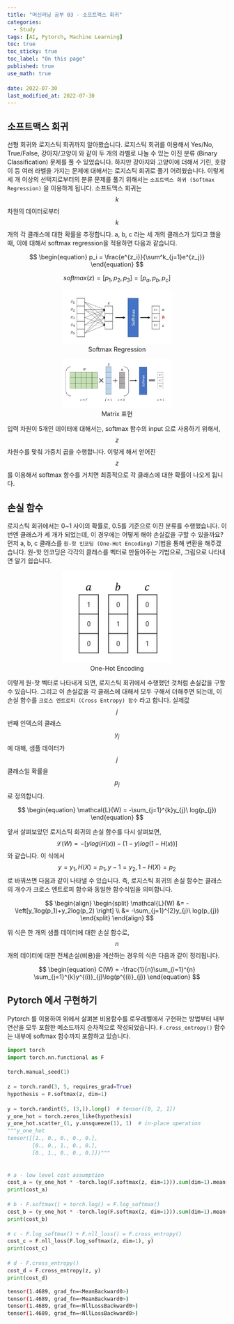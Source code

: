 ```yaml
---
title: "머신러닝 공부 03 - 소프트맥스 회귀"
categories:
  - Study
tags: [AI, Pytorch, Machine Learning]
toc: true
toc_sticky: true
toc_label: "On this page"
published: true
use_math: true

date: 2022-07-30
last_modified_at: 2022-07-30
---
```


## 소프트맥스 회귀

선형 회귀와 로지스틱 회귀까지 알아봤습니다. 로지스틱 회귀를 이용해서 Yes/No, True/False, 강아지/고양이 와 같이 두 개의 라벨로 나눌 수 있는 이진 분류 (Binary Classification) 문제를 풀 수 있었습니다. 하지만 강아지와 고양이에 더해서 기린, 호랑이 등 여러 라벨을 가지는 문제에 대해서는 로지스틱 회귀로 풀기 어려웠습니다. 이렇게 세 개 이상의 선택지로부터의 분류 문제를 풀기 위해서는 `소프트맥스 회귀 (Softmax Regression)` 을 이용하게 됩니다. 소프트맥스 회귀는 $$k$$ 차원의 데이터로부터 $$k$$ 개의 각 클래스에 대한 확률을 추정합니다. a, b, c 라는 세 개의 클래스가 있다고 했을때, 이에 대해서 softmax regression을 적용하면 다음과 같습니다.

$$
\begin{equation}
p_i = \frac{e^{z_i}}{\sum^k_{j=1}e^{z_j}}
\end{equation}
$$

$$
\begin{equation}
softmax(z) = \left[ p_1, p_2, p_3 \right] = \left[ p_{a}, p_{b}, p_{c} \right]
\end{equation}
$$

<center>
<figure style="width:50%"> <img src="/Images/Study/mlstudy/3/softmax.jpg" alt=""/>
<figcaption>Softmax Regression</figcaption>
</figure>
</center>

<center>
<figure style="width:50%"> <img src="/Images/Study/mlstudy/3/matrix.jpg" alt=""/>
<figcaption>Matrix 표현</figcaption>
</figure>
</center>

입력 차원이 5개인 데이터에 대해서는, softmax 함수의 input 으로 사용하기 위해서, $$z$$ 차원수를 맞춰 가중치 곱을 수행합니다. 이렇게 해서 얻어진 $$z$$ 를 이용해서 softmax 함수를 거치면 최종적으로 각 클래스에 대한 확률이 나오게 됩니다.

## 손실 함수

로지스틱 회귀에서는 0~1 사이의 확률로, 0.5를 기준으로 이진 분류를 수행했습니다. 이번엔 클래스가 세 개가 되었는데, 이 경우에는 어떻게 해야 손실값을 구할 수 있을까요? 먼저 a, b, c 클래스를 `원-핫 인코딩 (One-Hot Encoding)` 기법을 통해 변환을 해주겠습니다. 원-핫 인코딩은 각각의 클래스를 벡터로 만들어주는 기법으로, 그림으로 나타내면 알기 쉽습니다.

<center>
<figure style="width:50%"> <img src="/Images/Study/mlstudy/3/one-hot.jpg" alt=""/>
<figcaption>One-Hot Encoding</figcaption>
</figure>
</center>

이렇게 원-핫 벡터로 나타내게 되면, 로지스틱 회귀에서 수행했던 것처럼 손실값을 구할 수 있습니다. 그리고 이 손실값을 각 클래스에 대해서 모두 구해서 더해주면 되는데, 이 손실 함수를 `크로스 엔트로피 (Cross Entropy) 함수` 라고 합니다. 실제값 $$j$$ 번째 인덱스의 클래스 $$y_j$$ 에 대해, 샘플 데이터가 $$j$$ 클래스일 확률을 $$p_j$$ 로 정의합니다.

$$
\begin{equation}
\mathcal{L}(W) = -\sum_{j=1}^{k}y_{j}\ log(p_{j})
\end{equation}
$$

앞서 살펴보았던 로지스틱 회귀의 손실 함수를 다시 살펴보면, $$\mathcal{L}(W) = -\left[ylog(H(x))- (1-y)log(1-H(x)) \right]$$ 와 같습니다. 이 식에서 $$ y=y_1, H(X)=p_1, y-1=y_2, 1-H(X)=p_2 $$ 로 바꿔쓰면 다음과 같이 나타낼 수 있습니다. 즉, 로지스틱 회귀의 손실 함수는 클래스의 개수가 크로스 엔트로피 함수와 동일한 함수식임을 의미합니다.

$$
\begin{align}
\begin{split}
\mathcal{L}(W) &= -\left[y_1log(p_1)+y_2log(p_2) \right] \\
 &= -\sum_{j=1}^{2}y_{j}\ log(p_{j})
 \end{split}
\end{align}
$$

위 식은 한 개의 샘플 데이터에 대한 손실 함수로, $$n$$ 개의 데이터에 대한 전체손실(비용)을 계산하는 경우의 식은 다음과 같이 정리됩니다.

$$
\begin{equation}
C(W) = -\frac{1}{n}\sum_{i=1}^{n} \sum_{j=1}^{k}y^{(i)}_{j}\log(p^{(i)}_{j})
\end{equation}
$$

## Pytorch 에서 구현하기

Pytorch 를 이용하여 위에서 살펴본 비용함수를 로우레벨에서 구현하는 방법부터 내부 연산을 모두 포함한 메소드까지 순차적으로 작성되었습니다. `F.cross_entropy()` 함수는 내부에 softmax 함수까지 포함하고 있습니다.
```python
import torch
import torch.nn.functional as F

torch.manual_seed(1)

z = torch.rand(3, 5, requires_grad=True)
hypothesis = F.softmax(z, dim=1)

y = torch.randint(5, (3,)).long()  # tensor([0, 2, 1])
y_one_hot = torch.zeros_like(hypothesis)
y_one_hot.scatter_(1, y.unsqueeze(1), 1)  # in-place operation
"""y_one_hot
tensor([[1., 0., 0., 0., 0.],
        [0., 0., 1., 0., 0.],
        [0., 1., 0., 0., 0.]])"""


# a - low level cost assumption
cost_a = (y_one_hot * -torch.log(F.softmax(z, dim=1))).sum(dim=1).mean()
print(cost_a)

# b - F.softmax() + torch.log() = F.log_softmax()
cost_b = (y_one_hot * -torch.log(F.softmax(z, dim=1))).sum(dim=1).mean()
print(cost_b)

# c - F.log_softmax() + F.nll_loss() = F.cross_entropy()
cost_c = F.nll_loss(F.log_softmax(z, dim=1), y)
print(cost_c)

# d - F.cross_entropy()
cost_d = F.cross_entropy(z, y)
print(cost_d)
```

```bash
tensor(1.4689, grad_fn=<MeanBackward0>)
tensor(1.4689, grad_fn=<MeanBackward0>)
tensor(1.4689, grad_fn=<NllLossBackward0>)
tensor(1.4689, grad_fn=<NllLossBackward0>)
```